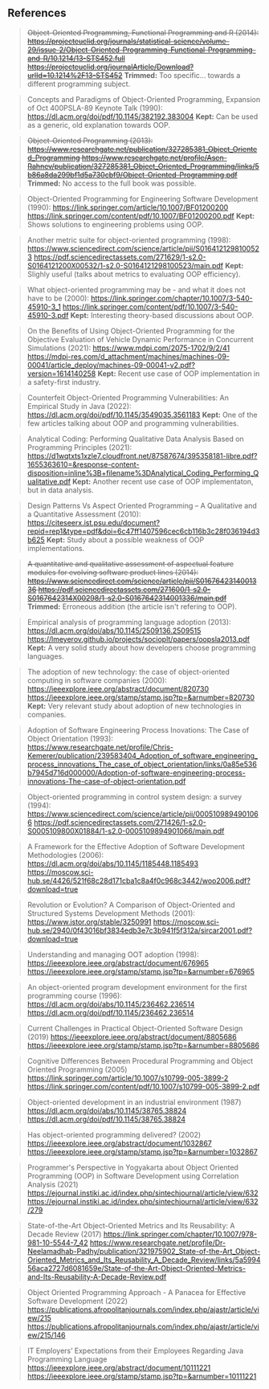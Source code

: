 ## References
> ~~Object-Oriented Programming, Functional Programming and R (2014): 
https://projecteuclid.org/journals/statistical-science/volume-29/issue-2/Object-Oriented-Programming-Functional-Programming-and-R/10.1214/13-STS452.full
https://projecteuclid.org/journalArticle/Download?urlId=10.1214%2F13-STS452~~
**Trimmed:** Too specific... towards a different programming subject.

> Concepts and Paradigms of Object-Oriented Programming, Expansion of Oct 400PSLA-89 Keynote Talk (1990): 
https://dl.acm.org/doi/pdf/10.1145/382192.383004
**Kept:** Can be used as a generic, old explanation towards OOP.

> ~~Object-Oriented Programming (2013): 
https://www.researchgate.net/publication/327285381_Object_Oriented_Programming
https://www.researchgate.net/profile/Asen-Rahnev/publication/327285381_Object_Oriented_Programming/links/5b86a8da299bf1d5a730cbf9/Object-Oriented-Programming.pdf~~
**Trimmed:** No access to the full book was possible.

> Object-Oriented Programming for Engineering Software Development (1990): 
https://link.springer.com/article/10.1007/BF01200200
https://link.springer.com/content/pdf/10.1007/BF01200200.pdf
**Kept:** Shows solutions to engineering problems using OOP.

> Another metric suite for object-oriented programming (1998): 
https://www.sciencedirect.com/science/article/pii/S0164121298100523
https://pdf.sciencedirectassets.com/271629/1-s2.0-S0164121200X00532/1-s2.0-S0164121298100523/main.pdf
**Kept:** Slighly useful (talks about metrics to evaluating OOP efficiency).

> What object-oriented programming may be - and what it does not have to be (2000):
https://link.springer.com/chapter/10.1007/3-540-45910-3_1
https://link.springer.com/content/pdf/10.1007/3-540-45910-3.pdf
**Kept:** Interesting theory-based discussions about OOP.

> On the Benefits of Using Object-Oriented Programming for the Objective Evaluation of Vehicle Dynamic Performance in Concurrent Simulations (2021):
https://www.mdpi.com/2075-1702/9/2/41
https://mdpi-res.com/d_attachment/machines/machines-09-00041/article_deploy/machines-09-00041-v2.pdf?version=1614140258
**Kept:** Recent use case of OOP implementation in a safety-first industry.

> Counterfeit Object-Oriented Programming Vulnerabilities: An Empirical Study in Java (2022):
https://dl.acm.org/doi/pdf/10.1145/3549035.3561183
**Kept:** One of the few articles talking about OOP and programming vulnerabilities.

> Analytical Coding: Performing Qualitative Data Analysis Based on Programming Principles (2021):
https://d1wqtxts1xzle7.cloudfront.net/87587674/395358181-libre.pdf?1655363610=&response-content-disposition=inline%3B+filename%3DAnalytical_Coding_Performing_Qualitative.pdf
**Kept:** Another recent use case of OOP implementaton, but in data analysis.

> Design Patterns Vs Aspect Oriented Programming – A Qualitative and a Quantitative Assessment (2010):
https://citeseerx.ist.psu.edu/document?repid=rep1&type=pdf&doi=6c47ff1407596cec6cb116b3c28f036194d3b625
**Kept:** Study about a possible weakness of OOP implementations.

> ~~A quantitative and qualitative assessment of aspectual feature modules for evolving software product lines (2014):
https://www.sciencedirect.com/science/article/pii/S0167642314001336
https://pdf.sciencedirectassets.com/271600/1-s2.0-S0167642314X00298/1-s2.0-S0167642314001336/main.pdf~~
**Trimmed:** Erroneous addition (the article isn't refering to OOP).

> Empirical analysis of programming language adoption (2013):
https://dl.acm.org/doi/abs/10.1145/2509136.2509515
https://lmeyerov.github.io/projects/socioplt/papers/oopsla2013.pdf
**Kept:** A very solid study about how developers choose programming languages.

> The adoption of new technology: the case of object-oriented computing in software companies (2000):
https://ieeexplore.ieee.org/abstract/document/820730
https://ieeexplore.ieee.org/stamp/stamp.jsp?tp=&arnumber=820730
**Kept:** Very relevant study about adoption of new technologies in companies.

> Adoption of Software Engineering Process Inovations: The Case of Object Orientation (1993):
https://www.researchgate.net/profile/Chris-Kemerer/publication/239583404_Adoption_of_software_engineering_process_innovations_The_case_of_object_orientation/links/0a85e536b7945d716d000000/Adoption-of-software-engineering-process-innovations-The-case-of-object-orientation.pdf

> Object-oriented programming in control system design: a survey (1994):
https://www.sciencedirect.com/science/article/pii/0005109894901066
https://pdf.sciencedirectassets.com/271426/1-s2.0-S0005109800X01884/1-s2.0-0005109894901066/main.pdf

> A Framework for the Effective Adoption of Software Development Methodologies (2006):
https://dl.acm.org/doi/abs/10.1145/1185448.1185493
https://moscow.sci-hub.se/4426/521f68c28d171cba1c8a4f0c968c3442/woo2006.pdf?download=true

> Revolution or Evolution? A Comparison of Object-Oriented and Structured Systems Development Methods (2001):
https://www.jstor.org/stable/3250991
https://moscow.sci-hub.se/2940/0f43016bf3834edb3e7c3b941f5f312a/sircar2001.pdf?download=true

> Understanding and managing OOT adoption (1998):
https://ieeexplore.ieee.org/abstract/document/676965
https://ieeexplore.ieee.org/stamp/stamp.jsp?tp=&arnumber=676965

> An object-oriented program development environment for the first programming course (1996):
https://dl.acm.org/doi/abs/10.1145/236462.236514
https://dl.acm.org/doi/pdf/10.1145/236462.236514

> Current Challenges in Practical Object-Oriented Software Design (2019)
https://ieeexplore.ieee.org/abstract/document/8805686
https://ieeexplore.ieee.org/stamp/stamp.jsp?tp=&arnumber=8805686

> Cognitive Differences Between Procedural Programming and Object Oriented Programming (2005)
https://link.springer.com/article/10.1007/s10799-005-3899-2
https://link.springer.com/content/pdf/10.1007/s10799-005-3899-2.pdf

> Object-oriented development in an industrial environment (1987)
https://dl.acm.org/doi/abs/10.1145/38765.38824
https://dl.acm.org/doi/pdf/10.1145/38765.38824

> Has object-oriented programming delivered? (2002)
https://ieeexplore.ieee.org/abstract/document/1032867
https://ieeexplore.ieee.org/stamp/stamp.jsp?tp=&arnumber=1032867

> Programmer's Perspective in Yogyakarta about Object Oriented Programming (OOP) in Software Development using Correlation Analysis (2021)
https://ejournal.instiki.ac.id/index.php/sintechjournal/article/view/632
https://ejournal.instiki.ac.id/index.php/sintechjournal/article/view/632/279

> State-of-the-Art Object-Oriented Metrics and Its Reusability: A Decade Review (2017)
https://link.springer.com/chapter/10.1007/978-981-10-5544-7_42
https://www.researchgate.net/profile/Dr-Neelamadhab-Padhy/publication/321975902_State-of-the-Art_Object-Oriented_Metrics_and_Its_Reusability_A_Decade_Review/links/5a599456aca2727d6081659e/State-of-the-Art-Object-Oriented-Metrics-and-Its-Reusability-A-Decade-Review.pdf

> Object Oriented Programming Approach - A Panacea for Effective Software Development (2022)
https://publications.afropolitanjournals.com/index.php/ajastr/article/view/215
https://publications.afropolitanjournals.com/index.php/ajastr/article/view/215/146

> IT Employers’ Expectations from their Employees Regarding Java Programming Language
https://ieeexplore.ieee.org/abstract/document/10111221
https://ieeexplore.ieee.org/stamp/stamp.jsp?tp=&arnumber=10111221










